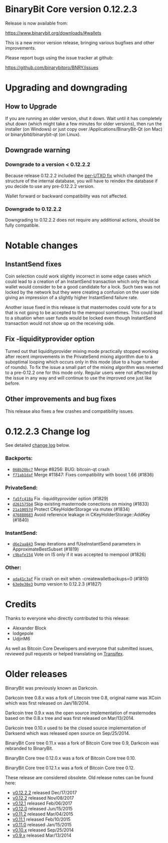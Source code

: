 BinaryBit Core version 0.12.2.3
==========================

Release is now available from:

  <https://www.binarybit.org/downloads/#wallets>

This is a new minor version release, bringing various bugfixes and other
improvements.

Please report bugs using the issue tracker at github:

  <https://github.com/binarybitpro/BNRY/issues>


Upgrading and downgrading
=========================

How to Upgrade
--------------

If you are running an older version, shut it down. Wait until it has completely
shut down (which might take a few minutes for older versions), then run the
installer (on Windows) or just copy over /Applications/BinaryBit-Qt (on Mac) or
binarybitd/binarybit-qt (on Linux).

Downgrade warning
-----------------

### Downgrade to a version < 0.12.2.2

Because release 0.12.2.2 included the [per-UTXO fix](release-notes/binarybit/release-notes-0.12.2.2.md#per-utxo-fix)
which changed the structure of the internal database, you will have to reindex
the database if you decide to use any pre-0.12.2.2 version.

Wallet forward or backward compatibility was not affected.

### Downgrade to 0.12.2.2

Downgrading to 0.12.2.2 does not require any additional actions, should be
fully compatible.

Notable changes
===============

InstantSend fixes
-----------------

Coin selection could work slightly incorrect in some edge cases which could
lead to a creation of an InstantSend transaction which only the local wallet
would consider to be a good candidate for a lock. Such txes was not locked by
the network but they were creating a confusion on the user side giving an
impression of a slightly higher InstantSend failure rate.

Another issue fixed in this release is that masternodes could vote for a tx
that is not going to be accepted to the mempool sometimes. This could lead to
a situation when user funds would be locked even though InstantSend transaction
would not show up on the receiving side.

Fix -liquidityprovider option
-----------------------------

Turned out that liquidityprovider mixing mode practically stopped working after
recent improvements in the PrivateSend mixing algorithm due to a suboptimal
looping which occurs only in this mode (due to a huge number of rounds). To fix
the issue a small part of the mixing algorithm was reverted to a pre-0.12.2 one
for this mode only. Regular users were not affected by the issue in any way and
will continue to use the improved one just like before.

Other improvements and bug fixes
--------------------------------

This release also fixes a few crashes and compatibility issues.


0.12.2.3 Change log
===================

See detailed [change log](https://github.com/binarybitpro/BNRY/compare/v0.12.2.2...binarybitpay:v0.12.2.3) below.

### Backports:
- [`068b20bc7`](https://github.com/binarybitpro/BNRY/commit/068b20bc7) Merge #8256: BUG: bitcoin-qt crash
- [`f71ab1daf`](https://github.com/binarybitpro/BNRY/commit/f71ab1daf) Merge #11847: Fixes compatibility with boost 1.66 (#1836)

### PrivateSend:
- [`fa5fc418a`](https://github.com/binarybitpro/BNRY/commit/fa5fc418a) Fix -liquidityprovider option (#1829)
- [`d261575b4`](https://github.com/binarybitpro/BNRY/commit/d261575b4) Skip existing masternode conections on mixing (#1833)
- [`21a10057d`](https://github.com/binarybitpro/BNRY/commit/21a10057d) Protect CKeyHolderStorage via mutex (#1834)
- [`476888683`](https://github.com/binarybitpro/BNRY/commit/476888683) Avoid reference leakage in CKeyHolderStorage::AddKey (#1840)

### InstantSend:
- [`d6e2aa843`](https://github.com/binarybitpro/BNRY/commit/d6e2aa843) Swap iterations and fUseInstantSend parameters in ApproximateBestSubset (#1819)
- [`c9bafe154`](https://github.com/binarybitpro/BNRY/commit/c9bafe154) Vote on IS only if it was accepted to mempool (#1826)

### Other:
- [`ada41c3af`](https://github.com/binarybitpro/BNRY/commit/ada41c3af) Fix crash on exit when -createwalletbackups=0 (#1810)
- [`63e0e30e3`](https://github.com/binarybitpro/BNRY/commit/63e0e30e3) bump version to 0.12.2.3 (#1827)

Credits
=======

Thanks to everyone who directly contributed to this release:

- Alexander Block
- lodgepole
- UdjinM6

As well as Bitcoin Core Developers and everyone that submitted issues,
reviewed pull requests or helped translating on
[Transifex](https://www.transifex.com/projects/p/binarybit/).


Older releases
==============

BinaryBit was previously known as Darkcoin.

Darkcoin tree 0.8.x was a fork of Litecoin tree 0.8, original name was XCoin
which was first released on Jan/18/2014.

Darkcoin tree 0.9.x was the open source implementation of masternodes based on
the 0.8.x tree and was first released on Mar/13/2014.

Darkcoin tree 0.10.x used to be the closed source implementation of Darksend
which was released open source on Sep/25/2014.

BinaryBit Core tree 0.11.x was a fork of Bitcoin Core tree 0.9,
Darkcoin was rebranded to BinaryBit.

BinaryBit Core tree 0.12.0.x was a fork of Bitcoin Core tree 0.10.

BinaryBit Core tree 0.12.1.x was a fork of Bitcoin Core tree 0.12.

These release are considered obsolete. Old release notes can be found here:

- [v0.12.2.2](release-notes/binarybit/release-notes-0.12.2.2.md) released Dec/17/2017
- [v0.12.2](release-notes/binarybit/release-notes-0.12.2.md) released Nov/08/2017
- [v0.12.1](release-notes/binarybit/release-notes-0.12.1.md) released Feb/06/2017
- [v0.12.0](release-notes/binarybit/release-notes-0.12.0.md) released Jun/15/2015
- [v0.11.2](release-notes/binarybit/release-notes-0.11.2.md) released Mar/04/2015
- [v0.11.1](release-notes/binarybit/release-notes-0.11.1.md) released Feb/10/2015
- [v0.11.0](release-notes/binarybit/release-notes-0.11.0.md) released Jan/15/2015
- [v0.10.x](release-notes/binarybit/release-notes-0.10.0.md) released Sep/25/2014
- [v0.9.x](release-notes/binarybit/release-notes-0.9.0.md) released Mar/13/2014

